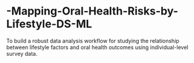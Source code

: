 # -Mapping-Oral-Health-Risks-by-Lifestyle-DS-ML
To build a robust data analysis workflow for studying the relationship between lifestyle factors and oral health outcomes using individual-level survey data.
